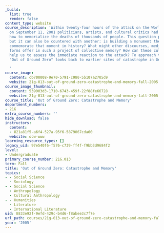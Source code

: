 ```yaml
---
_build:
  list: true
  render: false
content_type: website
course_description: 'Within twenty-four hours of the attack on the World Trade Center
  on September 11, 2001 politicians, artists, and cultural critics had begun to ask
  how to memorialize the deaths of thousands of people. This question persists today,
  but it can also be countered with another: is building a monument the best way to
  commemorate that moment in history? What might other discourses, media, and art
  forms offer in such a project of collective memory? How can these cultural formations
  help us to assess the immediate reaction to the attack? To approach these issues,
  "Out of Ground Zero" looks back to earlier sites of catastrophe in Germany and Japan.

  '
course_image:
  content: cb700008-9e70-5791-c980-5b107a2705d9
  website: 21g-013-out-of-ground-zero-catastrophe-and-memory-fall-2005
course_image_thumbnail:
  content: 539903d3-1710-6743-459f-22f88fe66728
  website: 21g-013-out-of-ground-zero-catastrophe-and-memory-fall-2005
course_title: 'Out of Ground Zero: Catastrophe and Memory'
department_numbers:
- 21G
extra_course_numbers: ''
hide_download: false
instructors:
  content:
  - 821a81f5-a6f4-527a-95f6-5879067cda60
  website: ocw-www
learning_resource_types: []
legacy_uid: 97e540f6-f576-c739-ff4f-f9bb3d9684f2
level:
- Undergraduate
primary_course_number: 21G.013
term: Fall
title: 'Out of Ground Zero: Catastrophe and Memory'
topics:
- - Social Science
  - Sociology
- - Social Science
  - Anthropology
  - Cultural Anthropology
- - Humanities
  - Literature
  - International Literature
uid: 8833e92f-9efd-429c-b4d6-f8abee3c7f7e
url_path: courses/21g-013-out-of-ground-zero-catastrophe-and-memory-fall-2005
year: '2005'
---
```

